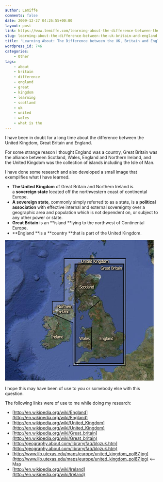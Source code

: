 ```yaml
---
author: Lemiffe
comments: false
date: 2009-12-27 04:26:55+00:00
layout: post
link: https://www.lemiffe.com/learning-about-the-difference-between-the-uk-britain-and-england/
slug: learning-about-the-difference-between-the-uk-britain-and-england
title: 'Learning About: The Difference between the UK, Britain and England'
wordpress_id: 746
categories:
    - Other
tags:
    - about
    - britain
    - difference
    - england
    - great
    - kingdom
    - learning
    - scotland
    - uk
    - united
    - wales
    - what is the
---
```


I have been in doubt for a long time about the difference between the United Kingdom, Great Britain and England.

For some strange reason I thought England was a country, Great Britain was the alliance between Scotland, Wales, England and Northern Ireland, and the United Kingdom was the collection of islands including the Isle of Man.

I have done some research and also developed a small image that exemplifies what I have learned.

-   **The United Kingdom** of Great Britain and Northern Ireland is a **sovereign state** located off the northwestern coast of continental Europe.
-   **A sovereign state**, commonly simply referred to as a state, is a **political association** with effective internal and external sovereignty over a geographic area and population which is not dependent on, or subject to any other power or state.
-   **Great Britain** is an **island **lying to the northwest of Continental Europe.
-   **England **is a **country **that is part of the United Kingdom.

![image](assets/media/difference.png)

I hope this may have been of use to you or somebody else with this question.

The following links were of use to me while doing my research:

-   [http://en.wikipedia.org/wiki/England](http://en.wikipedia.org/wiki/England)
-   [http://en.wikipedia.org/wiki/United_Kingdom](http://en.wikipedia.org/wiki/United_Kingdom)
-   [http://en.wikipedia.org/wiki/Great_britain](http://en.wikipedia.org/wiki/Great_britain)
-   [http://geography.about.com/library/faq/blqzuk.htm](http://geography.about.com/library/faq/blqzuk.htm)
-   [http://www.lib.utexas.edu/maps/europe/united_kingdom_pol87.jpg](http://www.lib.utexas.edu/maps/europe/united_kingdom_pol87.jpg) <-- Map
-   [http://en.wikipedia.org/wiki/Ireland](http://en.wikipedia.org/wiki/Ireland)
